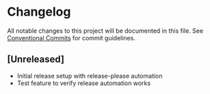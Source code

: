 # Changelog

All notable changes to this project will be documented in this file. See [Conventional Commits](https://conventionalcommits.org) for commit guidelines.

## [Unreleased]

- Initial release setup with release-please automation
- Test feature to verify release automation works
